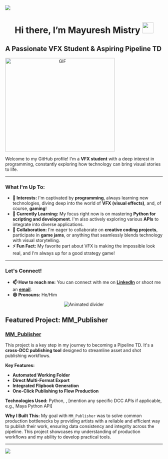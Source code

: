 <img src="https://user-images.githubusercontent.com/73097560/115834477-dbab4500-a447-11eb-908a-139a6edaec5c.gif">

<h1 align="center"> Hi there, I’m Mayuresh Mistry <img src="https://media.giphy.com/media/hvRJCLFzcasrR4ia7z/giphy.gif" width="35"></h1>

##  A Passionate VFX Student & Aspiring Pipeline TD

<a target="_blank" align="center">
  <img align="center" top="500" height="300" width="350" alt="GIF" src="https://media.giphy.com/media/SWoSkN6DxTszqIKEqv/giphy.gif">
</a>

Welcome to my GitHub profile! I'm a **VFX student** with a deep interest in programming, constantly exploring how technology can bring visual stories to life.

---

### What I'm Up To:

* **👀 Interests:** I'm captivated by **programming**, always learning new technologies, diving deep into the world of **VFX (visual effects)**, and, of course, **gaming**!
* **🌱 Currently Learning:** My focus right now is on mastering **Python for scripting and development**. I'm also actively exploring various **APIs** to integrate into diverse applications.
* **💞️ Collaboration:** I'm eager to collaborate on **creative coding projects**, participate in **game jams**, or anything that seamlessly blends technology with visual storytelling.
* **⚡ Fun Fact:** My favorite part about VFX is making the impossible look real, and I'm always up for a good strategy game!

---

### Let's Connect!

* **📫 How to reach me:** You can connect with me on [**LinkedIn**](https://www.linkedin.com/in/mayureshmistry/) or shoot me an [**email**](mailto:mayureshmistry6@gmail.com).
* **😄 Pronouns:** He/Him

<div align="center">
  <img src="https://user-images.githubusercontent.com/73097560/115834477-dbab4500-a447-11eb-908a-139a6edaec5c.gif" alt="Animated divider">
</div>

## Featured Project: MM_Publisher

### [**MM_Publisher**](https://github.com/Mayuresh-M16/MM_Publisher)

This project is a key step in my journey to becoming a Pipeline TD. It's a **cross-DCC publishing tool** designed to streamline asset and shot publishing workflows.

**Key Features:**
* **Automated Working Folder**
* **Direct Multi-Format Export**
* **Integrated Flipbook Generation**
* **One-Click Publishing to Flow Production**

**Technologies Used:** Python, , [mention any specific DCC APIs if applicable, e.g., Maya Python API]

**Why I Built This:** My goal with `MM_Publisher` was to solve common production bottlenecks by providing artists with a reliable and efficient way to publish their work, ensuring data consistency and integrity across the pipeline. This project showcases my understanding of production workflows and my ability to develop practical tools.

---

<img src="https://user-images.githubusercontent.com/73097560/115834477-dbab4500-a447-11eb-908a-139a6edaec5c.gif">
